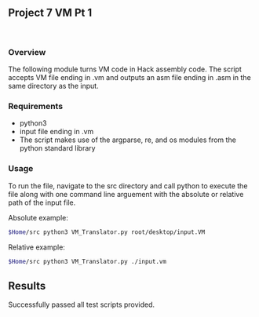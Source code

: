 ## Project 7 VM Pt 1
<br>

### Overview
The following module turns VM code in Hack assembly code. The script accepts VM file ending in .vm and outputs an asm file ending in .asm in the same directory as the input.

### Requirements
- python3
- input file ending in .vm
- The script makes use of the argparse, re, and os modules from the python standard library 

### Usage

To run the file, navigate to the src directory and call python to execute the file along with one command line arguement with the absolute or relative path of the input file.

Absolute example:
```bash
$Home/src python3 VM_Translator.py root/desktop/input.VM
```

Relative example:
```bash
$Home/src python3 VM_Translator.py ./input.vm
```

## Results 

Successfully passed all test scripts provided.